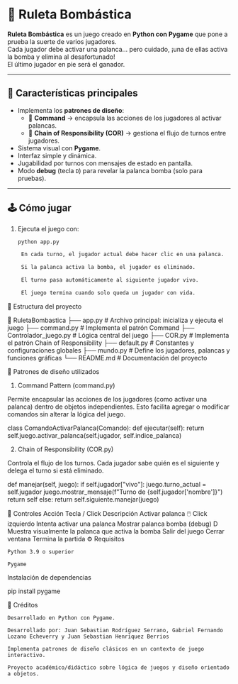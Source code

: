 # 🎰 Ruleta Bombástica

**Ruleta Bombástica** es un juego creado en **Python con Pygame** que pone a prueba la suerte de varios jugadores.  
Cada jugador debe activar una palanca… pero cuidado, ¡una de ellas activa la bomba y elimina al desafortunado!  
El último jugador en pie será el ganador.  

---

## 🧩 Características principales

- Implementa los **patrones de diseño**:
  - 🧠 **Command** → encapsula las acciones de los jugadores al activar palancas.
  - 🔗 **Chain of Responsibility (COR)** → gestiona el flujo de turnos entre jugadores.
- Sistema visual con **Pygame**.
- Interfaz simple y dinámica.
- Jugabilidad por turnos con mensajes de estado en pantalla.
- Modo **debug** (tecla `D`) para revelar la palanca bomba (solo para pruebas).

---

## 🕹️ Cómo jugar

1. Ejecuta el juego con:
   ```bash
   python app.py

    En cada turno, el jugador actual debe hacer clic en una palanca.

    Si la palanca activa la bomba, el jugador es eliminado.

    El turno pasa automáticamente al siguiente jugador vivo.

    El juego termina cuando solo queda un jugador con vida.

🧱 Estructura del proyecto

📁 RuletaBombastica
├── app.py                # Archivo principal: inicializa y ejecuta el juego
├── command.py            # Implementa el patrón Command
├── Controlador_juego.py  # Lógica central del juego
├── COR.py                # Implementa el patrón Chain of Responsibility
├── default.py            # Constantes y configuraciones globales
├── mundo.py              # Define los jugadores, palancas y funciones gráficas
└── README.md             # Documentación del proyecto

🧠 Patrones de diseño utilizados
1. Command Pattern (command.py)

Permite encapsular las acciones de los jugadores (como activar una palanca) dentro de objetos independientes.
Esto facilita agregar o modificar comandos sin alterar la lógica del juego.

class ComandoActivarPalanca(Comando):
    def ejecutar(self):
        return self.juego.activar_palanca(self.jugador, self.indice_palanca)

2. Chain of Responsibility (COR.py)

Controla el flujo de los turnos. Cada jugador sabe quién es el siguiente y delega el turno si está eliminado.

def manejar(self, juego):
    if self.jugador["vivo"]:
        juego.turno_actual = self.jugador
        juego.mostrar_mensaje(f"Turno de {self.jugador['nombre']}")
        return self
    else:
        return self.siguiente.manejar(juego)

🎨 Controles
Acción	Tecla / Click	Descripción
Activar palanca	🖱️ Click izquierdo	Intenta activar una palanca
Mostrar palanca bomba (debug)	D	Muestra visualmente la palanca que activa la bomba
Salir del juego	Cerrar ventana	Termina la partida
⚙️ Requisitos

    Python 3.9 o superior

    Pygame

Instalación de dependencias

pip install pygame

👾 Créditos

    Desarrollado en Python con Pygame.

    Desarrollado por: Juan Sebastian Rodríguez Serrano, Gabriel Fernando Lozano Echeverry y Juan Sebastian Henriquez Berrios 

    Implementa patrones de diseño clásicos en un contexto de juego interactivo.

    Proyecto académico/didáctico sobre lógica de juegos y diseño orientado a objetos.


